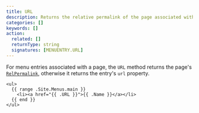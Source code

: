 ```yaml
---
title: URL
description: Returns the relative permalink of the page associated with the given menu entry, else its `url` property.
categories: []
keywords: []
action:
  related: []
  returnType: string
  signatures: [MENUENTRY.URL]
---
```


For menu entries associated with a page, the `URL` method returns the page's [`RelPermalink`], otherwise it returns the entry's `url` property.


```go-html-template
<ul>
  {{ range .Site.Menus.main }}
    <li><a href="{{ .URL }}">{{ .Name }}</a></li>
  {{ end }}
</ul>
```

[`RelPermalink`]: /methods/page/relpermalink/
